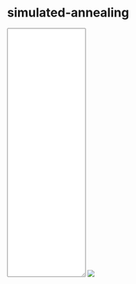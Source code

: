 # simulated-annealing
<!DOCTYPE html>
<html>
  <head>
    <title>TSP SA</title>
    <meta name="viewport" content="initial-scale=1.0">
    <meta charset="utf-8">

  </head>
  <body>
    <div id="map">
	<textarea id="path" rows="38" ></textarea>
	<img id="mapimg" src="https://maps.googleapis.com/maps/api/staticmap?center=India&size=800x800"/>
	</div>
    <script>
	
	var city_string = "Agartala|Amravathi|Aizawl|Bengaluru|Bhopal|Bhubaneswar|Chandigarh|Chennai|Daman|Dehradun|Dispur|Gandhinagar|Gangtok|Hyderabad|Imphal|Itanagar|Jaipur|Kohima|Kolkata|Lucknow|Mumbai|Nagpur|New+Delhi|Panaji|Patna|Puducherry|Raipur|Ranchi|Shillong|Shimla|Silvassa|Srinagar|Jammu|Thiruvananthapuram";
	var cities = city_string.split("|");
	var distances = [[0, 2765367, 347486, 3385655, 2559659, 1957959, 2697645, 3177694, 3260087, 2443828, 551176, 3052992, 1094985, 2907725, 538779, 837914, 2498530, 645162, 1542363, 1889879, 3330979, 2405333, 2448525, 3751716, 1444512, 3334283, 2152744, 1613119, 464727, 2796883, 3256332, 3291371, 3041096, 3938124], [2773600, 0, 2702862, 664140, 1122510, 816372, 2074259, 458728, 1153870, 2042803, 2227836, 1529200, 1902681, 273177, 2704382, 2522653, 1806282, 2569436, 1257642, 1603296, 994447, 773112, 1825140, 927621, 1619579, 615317, 1053856, 1269185, 2313045, 2173498, 1149934, 2667986, 2417711, 1219159], [347808, 2695189, 0, 3315477, 2489481, 1887780, 2627466, 3107516, 3189908, 2373649, 480997, 2982813, 1024807, 2837547, 408296, 742357, 2428351, 549606, 1472184, 1819700, 3260800, 2335154, 2378347, 3681538, 1374333, 3264104, 2082566, 1542940, 394548, 2726705, 3186154, 3221193, 2970918, 3867946], [3488581, 664689, 3417843, 0, 1439212, 1438630, 2390962, 345718, 1139622, 2359506, 2942817, 1514951, 2617662, 569218, 3419363, 3237634, 2122984, 3284417, 1879900, 1919999, 980199, 1089815, 2141842, 589166, 2084239, 377479, 1370559, 1906953, 3028027, 2490200, 1135686, 2984688, 2734414, 730494], [2559192, 1124696, 2488454, 1439553, 0, 1186561, 1037405, 1479983, 704371, 1005949, 2013427, 602772, 1688273, 850275, 2489974, 2308244, 568029, 2355028, 1377286, 667879, 775262, 350939, 788286, 1196000, 978406, 1636572, 631640, 1059802, 2098637, 1136644, 700616, 1631132, 1380857, 2169662], [1958101, 808423, 1887362, 1428711, 1180863, 0, 1937852, 1220749, 1646145, 1906396, 1412336, 1719932, 1087181, 1042099, 1888882, 1707153, 1738736, 1753936, 442142, 1212869, 1763370, 832953, 1688732, 1696544, 804079, 1377338, 548960, 453685, 1497546, 2037090, 1629949, 2531578, 2281303, 1981180], [2695500, 2074203, 2624761, 2389061, 1036513, 1934651, 0, 2429491, 1505862, 166986, 2149735, 1181469, 1824580, 1799783, 2626281, 2444552, 531460, 2491335, 1712288, 804186, 1664962, 1292006, 260150, 2113697, 1313408, 2586080, 1433402, 1461901, 2234945, 112976, 1514101, 593589, 343314, 3119170], [3185391, 457378, 3114652, 348739, 1477338, 1228163, 2429088, 0, 1494805, 2397632, 2639626, 1870134, 2314471, 628005, 3116172, 2934443, 2161110, 2981227, 1669433, 1958124, 1335382, 1127941, 2179968, 944349, 2031370, 170819, 1408684, 1680975, 2724836, 2528326, 1490869, 3022814, 2772539, 774661], [3275273, 1148300, 3204534, 1138227, 718582, 1667361, 1505904, 1491218, 0, 1528468, 2729508, 385776, 2404353, 861365, 3206054, 3024325, 987026, 3071109, 1950694, 1383959, 170457, 814185, 1243479, 725362, 1694487, 1522979, 1112440, 1648834, 2814718, 1605142, 30370, 2099630, 1849356, 1875994], [2442765, 2042365, 2372026, 2357222, 1004675, 1902812, 163125, 2397652, 1509050, 0, 1897000, 1184657, 1571845, 1767944, 2373546, 2191817, 534648, 2238601, 1680450, 561044, 1668149, 1260168, 248344, 2116884, 1109375, 2554241, 1401563, 1430062, 1982210, 224109, 1517289, 786816, 536541, 3087331], [551005, 2222144, 480266, 2842432, 2016436, 1414736, 2154422, 2634471, 2716863, 1900604, 0, 2509769, 551762, 2364502, 481787, 380708, 1955306, 346841, 999140, 1346655, 2787755, 1862110, 1905302, 3208493, 901289, 2791060, 1609521, 1069895, 90450, 2253660, 2713109, 2748148, 2497873, 3394901], [3041879, 1522631, 2971140, 1512557, 596923, 1721595, 1151115, 1865549, 385688, 1173679, 2496114, 0, 2170959, 1210173, 2972660, 2790931, 632236, 2837715, 2032057, 1150565, 544787, 885972, 888689, 1099693, 1633177, 1897310, 1166674, 1781670, 2581324, 1250353, 393927, 1642653, 1392378, 2250325], [1094577, 1893970, 1023838, 2514257, 1688261, 1086561, 1826247, 2306296, 2388689, 1572430, 548812, 2181594, 0, 2036327, 1025358, 843629, 1627132, 890413, 670965, 1018481, 2459581, 1533935, 1577127, 2880319, 573114, 2462885, 1281346, 741721, 634022, 1925485, 2384934, 2419973, 2169698, 3066726], [2899567, 271263, 2828829, 569140, 850198, 1046983, 1801948, 626551, 866658, 1770492, 2353803, 1209972, 2028648, 0, 2830349, 2648620, 1533970, 2695403, 1488253, 1330985, 707235, 500801, 1552828, 664219, 1495225, 783140, 781545, 1317939, 2439013, 1901186, 862722, 2395674, 2145399, 1299249], [540778, 2695294, 409014, 3315582, 2489586, 1887885, 2627571, 3107621, 3190013, 2373754, 481102, 2982918, 1024912, 2837652, 0, 627562, 2428456, 136760, 1472289, 1819805, 3260905, 2335259, 2378452, 3681643, 1374438, 3264209, 2082670, 1543045, 549113, 2726810, 3186259, 3221298, 2971023, 3868051], [837715, 2514601, 741595, 3134888, 2308893, 1707192, 2446878, 2926927, 3009320, 2193061, 380865, 2802225, 844218, 2656958, 627559, 0, 2247763, 492613, 1291596, 1639112, 3080212, 2154566, 2197758, 3500950, 1193745, 3083516, 1901977, 1362352, 448875, 2546116, 3005565, 3040604, 2790329, 3687357], [2498192, 1808603, 2427453, 2123461, 570532, 1737343, 523056, 2163891, 986067, 545621, 1952427, 661674, 1627272, 1534183, 2428974, 2247244, 0, 2294028, 1514981, 606879, 1145167, 1026406, 260631, 1593902, 1116101, 2320480, 1167802, 1264593, 2037637, 622295, 994306, 1116783, 866508, 2853570], [627641, 2560383, 531521, 3180671, 2354675, 1752975, 2492661, 2972710, 3055102, 2238843, 346192, 2848008, 890001, 2702741, 136795, 492651, 2293545, 0, 1337378, 1684894, 3125994, 2200349, 2243541, 3546732, 1239528, 3129299, 1947760, 1408134, 414203, 2591899, 3051348, 3086387, 2836112, 3733140], [1542490, 1248941, 1471752, 1869228, 1376683, 441532, 1714734, 1661267, 1935470, 1683278, 996726, 2043461, 671571, 1482617, 1473272, 1291543, 1515619, 1338326, 0, 989751, 1945684, 1122277, 1465614, 2137061, 580961, 1817856, 838285, 402809, 1081935, 1813972, 1919273, 2308460, 2058185, 2421697], [1889295, 1705516, 1818556, 2020373, 667826, 1211333, 805812, 2060803, 1368253, 561550, 1343530, 1161159, 1018375, 1431096, 1820076, 1638347, 606696, 1685130, 988971, 0, 1439145, 923319, 556692, 1859883, 555905, 2217392, 783294, 738583, 1428740, 905050, 1364499, 1399538, 1149263, 2750482], [3331236, 993990, 3260497, 983916, 774545, 1769710, 1672357, 1336908, 176900, 1694922, 2785471, 552229, 2460316, 707055, 3262017, 3080288, 1153479, 3127072, 1950927, 1439922, 0, 814418, 1409932, 571051, 1750450, 1368668, 1112673, 1649068, 2870681, 1771596, 172964, 2266084, 2015809, 1721684], [2402716, 775267, 2331977, 1090124, 350782, 839607, 1292788, 1130554, 798872, 1261332, 1856951, 889851, 1531796, 500846, 2333497, 2151768, 1024810, 2198552, 1122940, 821825, 809087, 0, 1043669, 1118583, 998374, 1287143, 284686, 821081, 1942161, 1392027, 782675, 1886515, 1636240, 1820233], [2447206, 1825910, 2376468, 2140768, 788220, 1686358, 260207, 2181198, 1242560, 248224, 1901442, 918167, 1576287, 1551490, 2377988, 2196259, 268158, 2243042, 1463995, 555893, 1401659, 1043713, 0, 1850394, 1065115, 2337786, 1185109, 1213608, 1986651, 359446, 1250799, 853934, 603659, 2870877], [3757612, 929813, 3686873, 591147, 1200921, 1705533, 2113880, 944139, 733268, 2136445, 3211847, 1108597, 2886692, 665637, 3688393, 3506664, 1595002, 3553448, 2146803, 1866298, 573844, 1112107, 1851455, 0, 2180658, 975900, 1466977, 2003372, 3297057, 2213119, 729332, 2707607, 2457332, 1328915], [1441618, 1609810, 1370879, 2077920, 972206, 802401, 1310257, 2022136, 1672634, 1110136, 895853, 1638984, 570698, 1488642, 1372399, 1190670, 1111142, 1237454, 580039, 556187, 1743526, 986250, 1061137, 2106379, 0, 2178725, 734758, 335808, 981063, 1409495, 1668879, 1903983, 1653708, 2808029], [3343206, 615193, 3272467, 378120, 1635153, 1385977, 2586902, 169577, 1524186, 2555446, 2797441, 1899515, 2472286, 785820, 3273987, 3092258, 2318925, 3139042, 1827247, 2115939, 1364763, 1285755, 2337783, 973730, 2189184, 0, 1566499, 1838790, 2882651, 2686141, 1520250, 3180629, 2930354, 644193], [2161890, 1054169, 2091152, 1369026, 631587, 555410, 1434248, 1409456, 1096869, 1402792, 1616125, 1170656, 1290971, 779749, 2092672, 1910942, 1166271, 1957726, 838743, 770446, 1107084, 283677, 1185129, 1397485, 734900, 1566045, 0, 541851, 1701335, 1533487, 1080673, 2027975, 1777700, 2099135], [1611989, 1259615, 1541250, 1906005, 1023911, 452206, 1458097, 1671941, 1633847, 1426641, 1066224, 1786824, 741069, 1316727, 1542770, 1361041, 1258982, 1407825, 402459, 733114, 1644062, 820655, 1208977, 1934464, 324325, 1828530, 541926, 0, 1151434, 1557335, 1617651, 2051823, 1801548, 2432372], [466547, 2304678, 395808, 2924966, 2098970, 1497270, 2236956, 2717005, 2799398, 1983139, 90487, 2592303, 634296, 2447036, 550622, 449543, 2037840, 415676, 1081674, 1429189, 2870289, 1944644, 1987836, 3291027, 983823, 2873594, 1692055, 1152429, 0, 2336194, 2795643, 2830682, 2580407, 3477435], [2794772, 2173476, 2724034, 2488333, 1135786, 2033923, 112909, 2528763, 1605135, 224138, 2249007, 1280742, 1923853, 1899056, 2725554, 2543824, 630733, 2590608, 1811561, 903459, 1764234, 1391279, 359422, 2212969, 1412681, 2685352, 1532674, 1561173, 2334217, 0, 1613374, 700105, 449830, 3218442], [3256164, 1144173, 3185425, 1134099, 699473, 1638762, 1516728, 1487091, 30332, 1539293, 2710399, 396600, 2385244, 857238, 3186945, 3005216, 997850, 3052000, 1922095, 1364850, 166329, 785586, 1254303, 721234, 1675377, 1518852, 1083841, 1620235, 2795609, 1615967, 0, 2110455, 1860180, 1871867], [3289241, 2667945, 3218502, 2982802, 1630255, 2528392, 593621, 3023232, 2027875, 783494, 2743476, 1631843, 2418321, 2393524, 3220022, 3038293, 1125201, 3085077, 2306030, 1397927, 2186975, 1885748, 853891, 2707438, 1907150, 3179821, 2027143, 2055642, 2828686, 700005, 2036115, 0, 288821, 3712911], [3037337, 2416041, 2966599, 2730898, 1378351, 2276489, 341717, 2771328, 1775972, 531590, 2491573, 1379939, 2166418, 2141621, 2968119, 2786389, 873298, 2833173, 2054126, 1146024, 1935071, 1633844, 601987, 2455534, 1655246, 2927917, 1775239, 1803738, 2576782, 448102, 1784211, 291803, 0, 3461007], [3946915, 1218901, 3876176, 731186, 2169104, 1989686, 3120854, 773286, 1877252, 3089398, 3401150, 2252582, 3075995, 1299110, 3877696, 3695967, 2738986, 3742750, 2430956, 2649891, 1717829, 1819707, 2871734, 1326796, 2814131, 644732, 2100451, 2442499, 3486360, 3220092, 1873316, 3714580, 3464305, 0]];
	var temp = 1000000;
	var S = new Array(cities.length);
	var Best = S;
	for (var i=0; i<cities.length; i++) {
		S[i] = i;
	}
	var cost_best = cost(Best);
	
	window.setInterval(function(){
		if(temp>0) {
			run_algo();
		}
	}, 1500);


	function range(start, end) {
		var foo = [];
		for (var i = start; i <= end; i++) {
			foo.push(i);
		}
		return foo;
	}
	function gaussian(mu, sigma) {
		var w = 0;
		do {
			var x = Math.random()*2 -1;
			var y = Math.random()*2 -1;
			w = x*x + y*y;
		} while (w<=0 || w>=1);
		return mu + (x*sigma)*Math.sqrt(-2*Math.log(w)/w);
	}
	
	function swap(seq) {
		seq2 = seq.slice();
        a = Math.floor((Math.random()*seq.length));
        b = Math.floor((Math.random()*seq.length));
        t = seq2[a];
        seq2[a] = seq2[b];
        seq2[b] = t;
        return seq2;
	}
	
	function tweak(seq) {
		num_swaps = Math.ceil(Math.abs(gaussian(0,1)));
		for (var i = 0; i < num_swaps; i++) {
			seq = swap(seq);
		}
		return seq;
	}
	
	function cost(seq) {
		dist = 0;
		for (var i=0; i<seq.length; i++) {
			dist = dist + distances[seq[i]][seq[(i+1)%(seq.length)]];
		}
		return dist;
	}
	
	function update_map(seq) {
		var uri = "https://maps.googleapis.com/maps/api/staticmap?center=India&size=800x800&path=color:0xff0000ff|weight:2|";
		var path = "";
        for (var i=0; i<seq.length; i++) {
			uri = uri + cities[seq[i]] + "|";
			path = path + cities[seq[i]] + "\n";
		}
		uri = uri + cities[seq[0]];
		path = path + cities[seq[0]] + "\nTemperature = " +temp + "\nMin. distance=" +cost_best;
		document.getElementById("mapimg").src=uri+"&KEY=AIzaSyBs68-2LsV9f_WmqmJ3PHaPx4bTMNMOuDE ";
		document.getElementById("path").value = path;
	}
	
	function run_algo() {
		while (temp>0 && temp%50000 != 0) {
			R = tweak(S);
			cost_s = cost(S);
			cost_r = cost(R);
			prob = Math.exp((cost_s-cost_r)*1.0/temp);
			if (cost_r < cost_s || Math.random() < prob) {
				S = R;
			}
			temp = temp-25;
			if (cost_r < cost_best) {
				Best = R;
				cost_best = cost_r;
			}
		}
		update_map(S);
		temp = temp-25;
		if (temp<=0) {
			update_map(Best);
		}
	}
    </script>
  </body>
</html>
